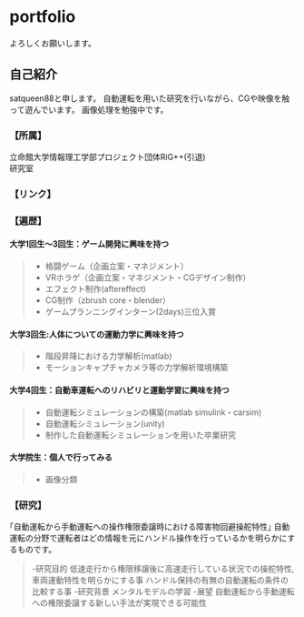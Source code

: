 # portfolio
よろしくお願いします。

## 自己紹介
satqueen88と申します。
自動運転を用いた研究を行いながら、CGや映像を触って遊んでいます。
画像処理を勉強中です。

### 【所属】
立命館大学情報理工学部プロジェクト団体RiG++(引退)   
研究室

### 【リンク】

### 【遍歴】

#### 大学1回生～3回生：ゲーム開発に興味を持つ
> - 格闘ゲーム（企画立案・マネジメント）
> - VRホラゲ（企画立案・マネジメント・CGデザイン制作）
> - エフェクト制作(aftereffect)
> - CG制作（zbrush core・blender）
> - ゲームプランニングインターン(2days)三位入賞

#### 大学3回生:人体についての運動力学に興味を持つ
> - 階段昇降における力学解析(matlab)
> - モーションキャプチャカメラ等の力学解析環境構築

#### 大学4回生：自動車運転へのリハビリと運動学習に興味を持つ
> - 自動運転シミュレーションの構築(matlab simulink・carsim)
> - 自動運転シミュレーション(unity)
> - 制作した自動運転シミュレーションを用いた卒業研究

#### 大学院生：個人で行ってみる
> - 画像分類

### 【研究】
｢自動運転から手動運転への操作権限委譲時における障害物回避操舵特性｣
自動運転の分野で運転者はどの情報を元にハンドル操作を行っているかを明らかにするものです。

> -研究目的
低速走行から権限移譲後に高速走行している状況での操舵特性,車両運動特性を明らかにする事
ハンドル保持の有無の自動運転の条件の比較する事
> -研究背景
メンタルモデルの学習
> -展望
自動運転から手動運転への権限委譲する新しい手法が実現できる可能性

